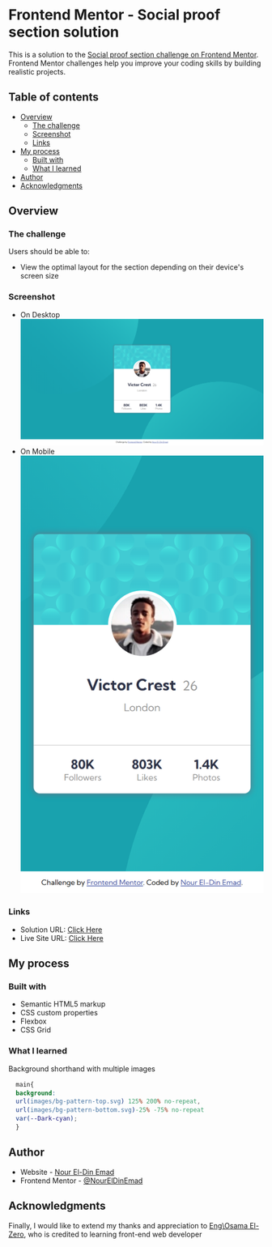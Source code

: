 # Frontend Mentor - Social proof section solution

This is a solution to the [Social proof section challenge on Frontend Mentor](https://www.frontendmentor.io/challenges/social-proof-section-6e0qTv_bA). Frontend Mentor challenges help you improve your coding skills by building realistic projects. 

## Table of contents

- [Overview](#overview)
  - [The challenge](#the-challenge)
  - [Screenshot](#screenshot)
  - [Links](#links)
- [My process](#my-process)
  - [Built with](#built-with)
  - [What I learned](#what-i-learned)
- [Author](#author)
- [Acknowledgments](#acknowledgments)


## Overview

### The challenge

Users should be able to:

- View the optimal layout for the section depending on their device's screen size

### Screenshot
- On Desktop
![](/design/desktop-design-1440px.png)
- On Mobile
![](/design/mobile-design-375px.png)
### Links

- Solution URL: [Click Here]()
- Live Site URL: [Click Here](https://noureldinemad.github.io/ProfileCardComponentMain/)

## My process

### Built with

- Semantic HTML5 markup
- CSS custom properties
- Flexbox
- CSS Grid

### What I learned
Background shorthand with multiple images
```css
  main{
  background: 
  url(images/bg-pattern-top.svg) 125% 200% no-repeat,
  url(images/bg-pattern-bottom.svg)-25% -75% no-repeat
  var(--Dark-cyan);
  }
```

## Author

- Website - [Nour El-Din Emad](https://github.com/NourElDinEmad)
- Frontend Mentor - [@NourElDinEmad](https://www.frontendmentor.io/profile/NourElDinEmad)

## Acknowledgments

Finally, I would like to extend my thanks and appreciation to [Eng\Osama El-Zero](https://web.facebook.com/OsElzero), who is credited to learning front-end web developer